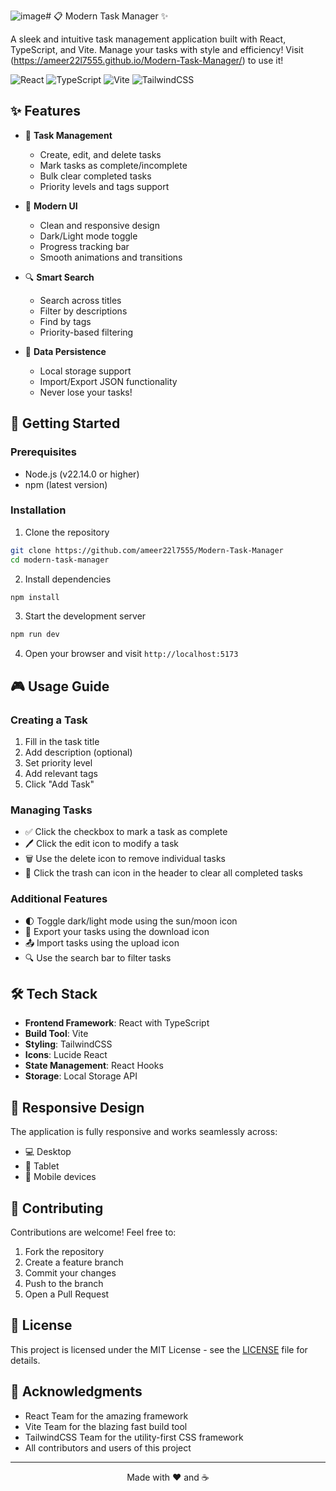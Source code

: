 ![image](https://github.com/user-attachments/assets/88f1afaf-e479-43bf-a227-ac25b350f421)# 📋 Modern Task Manager ✨

A sleek and intuitive task management application built with React, TypeScript, and Vite. Manage your tasks with style and efficiency!
Visit (https://ameer22l7555.github.io/Modern-Task-Manager/) to use it!

![React](https://img.shields.io/badge/React-18.3.1-61DAFB?logo=react)
![TypeScript](https://img.shields.io/badge/TypeScript-5.5.3-3178C6?logo=typescript)
![Vite](https://img.shields.io/badge/Vite-5.4.2-646CFF?logo=vite)
![TailwindCSS](https://img.shields.io/badge/TailwindCSS-3.4.1-38B2AC?logo=tailwind-css)

## ✨ Features

- 📝 **Task Management**
  - Create, edit, and delete tasks
  - Mark tasks as complete/incomplete
  - Bulk clear completed tasks
  - Priority levels and tags support

- 🎨 **Modern UI**
  - Clean and responsive design
  - Dark/Light mode toggle
  - Progress tracking bar
  - Smooth animations and transitions

- 🔍 **Smart Search**
  - Search across titles
  - Filter by descriptions
  - Find by tags
  - Priority-based filtering

- 💾 **Data Persistence**
  - Local storage support
  - Import/Export JSON functionality
  - Never lose your tasks!

## 🚀 Getting Started

### Prerequisites

- Node.js (v22.14.0 or higher)
- npm (latest version)

### Installation

1. Clone the repository
```bash
git clone https://github.com/ameer22l7555/Modern-Task-Manager
cd modern-task-manager
```

2. Install dependencies
```bash
npm install
```

3. Start the development server
```bash
npm run dev
```

4. Open your browser and visit `http://localhost:5173`

## 🎮 Usage Guide

### Creating a Task
1. Fill in the task title
2. Add description (optional)
3. Set priority level
4. Add relevant tags
5. Click "Add Task"

### Managing Tasks
- ✅ Click the checkbox to mark a task as complete
- 🖊️ Click the edit icon to modify a task
- 🗑️ Use the delete icon to remove individual tasks
- 🧹 Click the trash can icon in the header to clear all completed tasks

### Additional Features
- 🌓 Toggle dark/light mode using the sun/moon icon
- 💾 Export your tasks using the download icon
- 📤 Import tasks using the upload icon
- 🔍 Use the search bar to filter tasks

## 🛠️ Tech Stack

- **Frontend Framework**: React with TypeScript
- **Build Tool**: Vite
- **Styling**: TailwindCSS
- **Icons**: Lucide React
- **State Management**: React Hooks
- **Storage**: Local Storage API

## 📱 Responsive Design

The application is fully responsive and works seamlessly across:
- 💻 Desktop
- 📱 Tablet
- 📱 Mobile devices

## 🤝 Contributing

Contributions are welcome! Feel free to:
1. Fork the repository
2. Create a feature branch
3. Commit your changes
4. Push to the branch
5. Open a Pull Request

## 📄 License

This project is licensed under the MIT License - see the [LICENSE](LICENSE) file for details.

## 🙏 Acknowledgments

- React Team for the amazing framework
- Vite Team for the blazing fast build tool
- TailwindCSS Team for the utility-first CSS framework
- All contributors and users of this project

---

<div align="center">
Made with ❤️ and ☕
</div>
